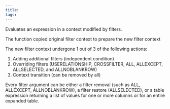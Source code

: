 ```yaml
---
title: 
tags:
---
```


Evaluates an expression in a context modified by filters.

The function copied original filter context to prepare the new filter context 

The new filter context undergone 1 out of 3 of the following actions:
1. Adding additional filters (independent condition)
2. Overriding filters (USERELATIONSHIP, CROSSFILTER, ALL, ALLEXCEPT, ALLSELECTED, and ALLNOBLANKROW)
3. Context transition (can be removed by all)

Every filter argument can be either a filter removal (such as ALL, ALLEXCEPT, ALLNOBLANKROW), a filter restore (ALLSELECTED), or a table expression returning a list of values for one or more columns or for an entire expanded table.

